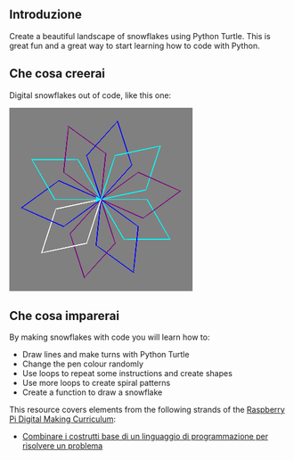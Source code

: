 ## Introduzione

Create a beautiful landscape of snowflakes using Python Turtle. This is great fun and a great way to start learning how to code with Python.

## Che cosa creerai

Digital snowflakes out of code, like this one:

![snowflake](images/makeasnowflake.png)

## Che cosa imparerai

By making snowflakes with code you will learn how to:

- Draw lines and make turns with Python Turtle
- Change the pen colour randomly
- Use loops to repeat some instructions and create shapes
- Use more loops to create spiral patterns
- Create a function to draw a snowflake

This resource covers elements from the following strands of the [Raspberry Pi Digital Making Curriculum](https://www.raspberrypi.org/curriculum/):

- [Combinare i costrutti base di un linguaggio di programmazione per risolvere un problema](https://www.raspberrypi.org/curriculum/programming/builder)